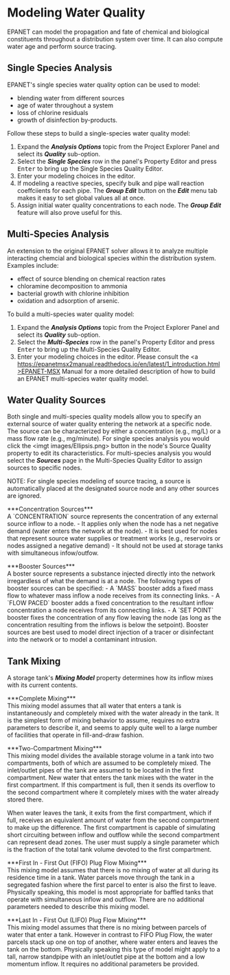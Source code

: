 # Modeling Water Quality
EPANET can model the propagation and fate of chemical and biological constituents throughout a distribution system over time. It can also compute water age and perform source tracing.

## Single Species Analysis
EPANET's single species water quality option can be used to model:
- blending water from different sources
- age of water throughout a system
- loss of chlorine residuals
- growth of disinfection by-products.

Follow these steps to build a single-species water quality model:
1. Expand the ***Analysis Options*** topic from the Project Explorer Panel and select its  ***Quality*** sub-option.
2. Select the ***Single Species*** row in the panel's Property Editor and press <kbd>Enter</kbd> to bring up the <a>Single Species Quality</a> Editor.
3. Enter your modeling choices in the editor.
4. If modeling a reactive species, specify bulk and pipe wall reaction coeffciients for each pipe. The ***Group Edit*** button on the ***Edit*** menu tab makes it easy to set global values all at once.
5. Assign initial water quality concentrations to each node. The ***Group Edit*** feature will also prove useful for this.


## Multi-Species Analysis
An extension to the original EPANET solver allows it to analyze multiple interacting chemcial and biological species within the distribution system. Examples include:
- effect of source blending on chemical reaction rates
- chloramine decomposition to ammonia 
- bacterial growth with chlorine inhibition
- oxidation and adsorption of arsenic.

To build a multi-species water quality model:
1. Expand the ***Analysis Options*** topic from the Project Explorer Panel and select its  ***Quality*** sub-option.
2. Select the ***Multi-Species*** row in the panel's Property Editor and press <kbd>Enter</kbd> to bring up the <a>Multi-Species Quality</a> Editor.
3. Enter your modeling choices in the editor.
Please consult the <a https://epanetmsx2manual.readthedocs.io/en/latest/1_introduction.html>EPANET-MSX Manual</a> for a more detailed description of how to build an EPANET multi-species water quality model.

## Water Quality Sources
Both single and multi-species quality models allow you to specify an external source of water quality entering the network at a specific node. The source can be characterized by either a concentration (e.g., mg/L) or a mass flow rate (e.g., mg/minute). For single species analysis you would click the <imgt images/Ellipsis.png> button in the node's Source Quality property to edit its characteristics. For multi-species analysis you would select the ***Sources*** page in the <a>Multi-Species Quality</a> Editor to assign sources to specific nodes.

NOTE:
For single species modeling of source tracing, a source is automatically placed at the designated source node and any other sources are ignored.

<p>
***Concentration Sources***<br>
A `CONCENTRATION` source represents the concentration of any external source inflow to a node.
- It applies only when the node has a net negative demand (water enters the network at the node).
- It is best used for nodes that represent source water supplies or treatment works (e.g., reservoirs or nodes assigned a negative demand)
- It should not be used at storage tanks with simultaneous infow/outfow.
</p>

<p>
***Booster Sources***<br>
A boster source represents a substance injected directly into the network irregardless of what the demand is at a node. The following types of booster sources can be specified:
- A `MASS` booster adds a fixed mass flow to whatever mass inflow a node receives from its connecting links.
- A `FLOW PACED` booster adds a fixed concentration to the resultant inflow concentration a node receives from its connecting links.
- A `SET POINT` booster fixes the concentration of any flow leaving the node (as long as the concentration resulting from the inflows is below the setpoint).
Booster sources are best used to model direct injection of a tracer or disinfectant into the network or to model a contaminant intrusion.
</p>

## Tank Mixing
A storage tank's ***Mixing Model*** property determines how its inflow mixes with its current contents.

<p>
***Complete Mixing***<br>
<imgl images/CompleteMix.png>
This mixing  model assumes that all water that enters a tank is instantaneously and completely mixed with the water already in the tank. It is the simplest form of mixing behavior to assume, requires no extra parameters to describe it, and seems to apply quite well to a large number of facilities that operate in fill-and-draw fashion.
</p>

<p>
***Two-Compartment Mixing***<br>
<imgl images/2CompMix.png>
This mixing model divides the available storage volume in a tank into two compartments, both of which are assumed to be completely mixed. The inlet/outlet pipes of the tank are assumed to be located in the first compartment. New water that enters the tank mixes with the water in the first compartment. If this compartment is full, then it sends its overflow to the second compartment where it completely mixes with the water already stored there.
</p>

 <p>
 When water leaves the tank, it exits from the first compartment, which if full, receives an equivalent amount of water from the second compartment to make up the difference. The first compartment is capable of simulating short circuiting between inflow and outflow while the second compartment can represent dead zones. The user must supply a single parameter which is the fraction of the total tank volume devoted to the first compartment.
 </p>
 
 <p>
***First In - First Out (FIFO) Plug Flow Mixing***<br>
<imgl images/FIFOmix.png>
This mixing model assumes that there is no mixing of water at all during its residence time in a tank. Water parcels move through the tank in a segregated fashion where the first parcel to enter is also the first to leave. Physically speaking, this model is most appropriate for baffled tanks that operate with simultaneous inflow and outflow. There are no additional parameters needed to describe this mixing model.</p>

<p>
***Last In - First Out (LIFO) Plug Flow Mixing***<br>
<imgl images/LIFOmix.png>
This mixing model assumes that there is no mixing between parcels of water that enter a tank. However in contrast to FIFO Plug Flow, the water parcels stack up one on top of another, where water enters and leaves the tank on the bottom. Physically speaking this type of model might apply to a tall, narrow standpipe with an inlet/outlet pipe at the bottom and a low momentum inflow. It requires no additional parameters be provided.
</p>
 